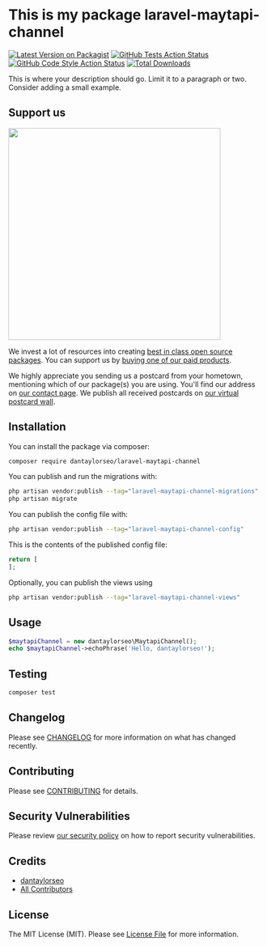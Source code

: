 # This is my package laravel-maytapi-channel

[![Latest Version on Packagist](https://img.shields.io/packagist/v/dantaylorseo/laravel-maytapi-channel.svg?style=flat-square)](https://packagist.org/packages/dantaylorseo/laravel-maytapi-channel)
[![GitHub Tests Action Status](https://img.shields.io/github/actions/workflow/status/dantaylorseo/laravel-maytapi-channel/run-tests.yml?branch=main&label=tests&style=flat-square)](https://github.com/dantaylorseo/laravel-maytapi-channel/actions?query=workflow%3Arun-tests+branch%3Amain)
[![GitHub Code Style Action Status](https://img.shields.io/github/actions/workflow/status/dantaylorseo/laravel-maytapi-channel/fix-php-code-style-issues.yml?branch=main&label=code%20style&style=flat-square)](https://github.com/dantaylorseo/laravel-maytapi-channel/actions?query=workflow%3A"Fix+PHP+code+style+issues"+branch%3Amain)
[![Total Downloads](https://img.shields.io/packagist/dt/dantaylorseo/laravel-maytapi-channel.svg?style=flat-square)](https://packagist.org/packages/dantaylorseo/laravel-maytapi-channel)

This is where your description should go. Limit it to a paragraph or two. Consider adding a small example.

## Support us

[<img src="https://github-ads.s3.eu-central-1.amazonaws.com/Laravel-Maytapi-Channel.jpg?t=1" width="419px" />](https://spatie.be/github-ad-click/Laravel-Maytapi-Channel)

We invest a lot of resources into creating [best in class open source packages](https://spatie.be/open-source). You can support us by [buying one of our paid products](https://spatie.be/open-source/support-us).

We highly appreciate you sending us a postcard from your hometown, mentioning which of our package(s) you are using. You'll find our address on [our contact page](https://spatie.be/about-us). We publish all received postcards on [our virtual postcard wall](https://spatie.be/open-source/postcards).

## Installation

You can install the package via composer:

```bash
composer require dantaylorseo/laravel-maytapi-channel
```

You can publish and run the migrations with:

```bash
php artisan vendor:publish --tag="laravel-maytapi-channel-migrations"
php artisan migrate
```

You can publish the config file with:

```bash
php artisan vendor:publish --tag="laravel-maytapi-channel-config"
```

This is the contents of the published config file:

```php
return [
];
```

Optionally, you can publish the views using

```bash
php artisan vendor:publish --tag="laravel-maytapi-channel-views"
```

## Usage

```php
$maytapiChannel = new dantaylorseo\MaytapiChannel();
echo $maytapiChannel->echoPhrase('Hello, dantaylorseo!');
```

## Testing

```bash
composer test
```

## Changelog

Please see [CHANGELOG](CHANGELOG.md) for more information on what has changed recently.

## Contributing

Please see [CONTRIBUTING](CONTRIBUTING.md) for details.

## Security Vulnerabilities

Please review [our security policy](../../security/policy) on how to report security vulnerabilities.

## Credits

- [dantaylorseo](https://github.com/dantaylorseo)
- [All Contributors](../../contributors)

## License

The MIT License (MIT). Please see [License File](LICENSE.md) for more information.
